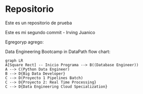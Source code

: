 # Repositorio
Este es un repositorio de prueba

Este es mi segundo commit - Irving Juanico

Egregoryp agrego:

Data Engineering Bootcamp in DataPath flow chart:
```mermaid
graph LR
A[Square Rect] -- Inicio Programa --> B((Database Engineer))
A --> C(Python Data Engineer)
B --> D{Big Data Developer}
C --> D(Proyecto 1 Pipelines Batch)
C --> D{Proyecto 2: Real Time Processing}
C --> D{Data Engineering Cloud Specialization}
```